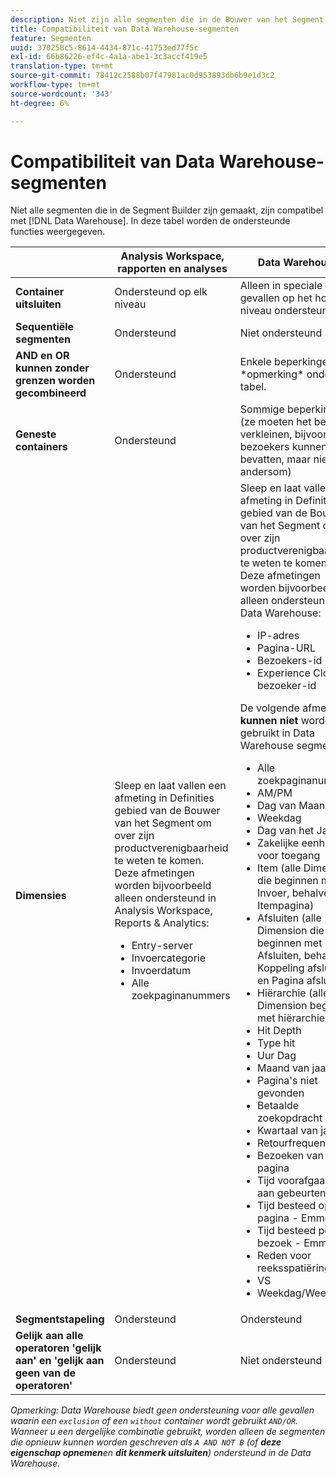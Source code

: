 ```yaml
---
description: Niet zijn alle segmenten die in de Bouwer van het Segment worden gecreeerd compatibel met Data Warehouse. In deze tabel worden de ondersteunde functies weergegeven.
title: Compatibiliteit van Data Warehouse-segmenten
feature: Segmenten
uuid: 370258c5-8614-4434-871c-41753ed77f5c
exl-id: 66b86226-ef4c-4a1a-abe1-3c3accf419e5
translation-type: tm+mt
source-git-commit: 78412c2588b07f47981ac0d953893db6b9e1d3c2
workflow-type: tm+mt
source-wordcount: '343'
ht-degree: 6%

---
```


# Compatibiliteit van Data Warehouse-segmenten

Niet alle segmenten die in de Segment Builder zijn gemaakt, zijn compatibel met [!DNL Data Warehouse]. In deze tabel worden de ondersteunde functies weergegeven.

<table> 
 <thead> 
  <tr> 
   <th> </th> 
   <th> Analysis Workspace, rapporten en analyses </th> 
   <th> Data Warehouse </th> 
  </tr> 
 </thead>
 <tbody> 
  <tr> 
   <td > <b>Container uitsluiten</b> </td> 
   <td> Ondersteund op elk niveau </td> 
   <td> Alleen in speciale gevallen op het hoogste niveau ondersteund </td> 
  </tr> 
  <tr> 
   <td> <b>Sequentiële segmenten</b> </td> 
   <td> Ondersteund </td> 
   <td> Niet ondersteund </td> 
  </tr> 
  <tr> 
   <td> <b>AND en OR kunnen zonder grenzen worden gecombineerd</b> </td> 
   <td> Ondersteund </td> 
   <td> Enkele beperkingen. Zie *opmerking* onder tabel. </td> 
  </tr> 
  <tr> 
   <td> <b>Geneste containers</b> </td> 
   <td> Ondersteund </td> 
   <td> Sommige beperkingen (ze moeten het bereik verkleinen, bijvoorbeeld bezoekers kunnen hits bevatten, maar niet andersom) </td> 
  </tr> 
  <tr> 
   <td> <b>Dimensies</b> </td> 
   <td>Sleep en laat vallen een afmeting in <span class="uicontrol"> Definities </span> gebied van de Bouwer van het Segment om over zijn productverenigbaarheid te weten te komen. Deze afmetingen worden bijvoorbeeld alleen ondersteund in Analysis Workspace, Reports &amp; Analytics: 
    <ul> 
     <li>Entry-server </li> 
     <li>Invoercategorie </li> 
     <li>Invoerdatum </li> 
     <li>Alle zoekpaginanummers </li> 
    </ul> </td> 
   <td> Sleep en laat vallen een afmeting in <span class="uicontrol"> Definities </span> gebied van de Bouwer van het Segment om over zijn productverenigbaarheid te weten te komen. Deze afmetingen worden bijvoorbeeld alleen ondersteund in Data Warehouse: 
    <ul> 
     <li>IP-adres </li> 
     <li>Pagina-URL </li> 
     <li>Bezoekers-id </li> 
     <li>Experience Cloud-bezoeker-id </li> 
    </ul> <p>De volgende afmetingen <b>kunnen niet </b>worden gebruikt in Data Warehouse segmenten: </p> 
    <ul> 
     <li>Alle zoekpaginanummers </li> 
     <li>AM/PM </li> 
     <li>Dag van Maand </li> 
     <li>Weekdag </li> 
     <li>Dag van het Jaar </li> 
     <li>Zakelijke eenheid voor toegang </li> 
     <li>Item (alle Dimension die beginnen met Invoer, behalve Itempagina) </li> 
     <li>Afsluiten (alle Dimension die beginnen met Afsluiten, behalve Koppeling afsluiten en Pagina afsluiten) </li> 
     <li>Hiërarchie (alle Dimension beginnen met hiërarchie) </li> 
     <li>Hit Depth </li> 
     <li>Type hit </li> 
     <li>Uur Dag </li> 
     <li>Maand van jaar </li> 
     <li>Pagina's niet gevonden </li> 
     <li>Betaalde zoekopdracht </li> 
     <li>Kwartaal van jaar </li> 
     <li>Retourfrequentie </li> 
     <li>Bezoeken van één pagina </li> 
     <li>Tijd voorafgaand aan gebeurtenis </li> 
     <li>Tijd besteed op pagina - Emmerd </li> 
     <li>Tijd besteed per bezoek - Emmerd </li> 
     <li>Reden voor reeksspatiëring </li> 
     <li>VS </li> 
     <li>Weekdag/Weekend </li> 
    </ul> </td> 
  </tr> 
  <tr> 
   <td> <b>Segmentstapeling</b> </td> 
   <td> Ondersteund </td> 
   <td> Ondersteund </td> 
  </tr>
  <tr>
    <td><b>Gelijk aan alle operatoren 'gelijk aan' en 'gelijk aan geen van de operatoren'</b></td>
    <td>Ondersteund</td>
    <td>Niet ondersteund</td>
  </tr>
 </tbody> 
</table>

*Opmerking: Data Warehouse biedt geen ondersteuning voor alle gevallen waarin een  `exclusion` of een  `without` container wordt gebruikt  `AND/OR`. Wanneer u een dergelijke combinatie gebruikt, worden alleen de segmenten die opnieuw kunnen worden geschreven als `A AND NOT B` (of **deze eigenschap opnemen**en **dit kenmerk uitsluiten**) ondersteund in de Data Warehouse.*
